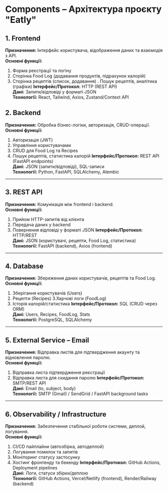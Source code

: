 # Components – Архітектура проєкту "Eatly"

## 1. Frontend
**Призначення:** Інтерфейс користувача, відображення даних та взаємодія з API.  
**Основні функції:**
1. Форма реєстрації та логіну
2. Сторінка Food Log (додавання продуктів, підрахунок калорій)
3. Сторінка рецептів (список, додавання)
. Пошук рецептів, аналітика (графіки)
**Інтерфейс/Протокол:** HTTP (REST API)  
**Дані:** Запити/відповіді у форматі JSON  
**Технології:** React, Tailwind, Axios, Zustand/Context API  

## 2. Backend
**Призначення:** Обробка бізнес-логіки, авторизація, CRUD-операції.  
**Основні функції:**
1. Авторизація (JWT)
2. Управління користувачами
3. CRUD для Food Log та Recipes
4. Пошук рецептів, статистика калорій
**Інтерфейс/Протокол:** REST API (FastAPI endpoints)  
**Дані:** JSON (запити/відповіді), SQL-записи  
**Технології:** Python, FastAPI, SQLAlchemy, Alembic  

---

## 3. REST API
**Призначення:** Комунікація між frontend і backend.  
**Основні функції:**
1. Прийом HTTP-запитів від клієнта
2. Передача даних у backend
3. Повернення відповіді у форматі JSON
**Інтерфейс/Протокол:** HTTP/REST  
**Дані:** JSON (користувачі, рецепти, Food Log, статистика)  
**Технології:** FastAPI (backend), Axios (frontend)  

---

## 4. Database
**Призначення:** Збереження даних користувачів, рецептів та Food Log.  
**Основні функції:**
1. Зберігання користувачів (Users)
2. Рецепти (Recipes)
3.Харчові логи (FoodLog)
4. Історія калорій/статистика
**Інтерфейс/Протокол:** SQL (CRUD через ORM)  
**Дані:** Users, Recipes, FoodLog, Stats  
**Технології:** PostgreSQL, SQLAlchemy  

---

## 5. External Service – Email
**Призначення:** Відправка листів для підтвердження акаунту та відновлення паролю.  
**Основні функції:**
1. Відправка листа підтвердження реєстрації
2. Відправка листа для скидання паролю
**Інтерфейс/Протокол:** SMTP/REST API  
**Дані:** Email (to, subject, body)  
**Технології:** SMTP (Gmail) / SendGrid / FastAPI background tasks  

---

## 6. Observability / Infrastructure
**Призначення:** Забезпечення стабільної роботи системи, деплой, логування.  
**Основні функції:**
1. CI/CD пайплайни (автозбірка, автодеплой)
2. Логування помилок та запитів
3. Моніторинг статусу застосунку
4. Хостинг фронтенду та бекенду
**Інтерфейс/Протокол:** GitHub Actions, Deployment pipelines  
**Дані:** Логи, статуси збірки/деплою  
**Технології:** GitHub Actions, Vercel/Netlify (frontend), Render/Railway (backend) 
